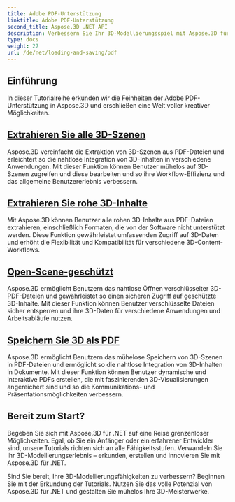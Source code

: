 ```yaml
---
title: Adobe PDF-Unterstützung
linktitle: Adobe PDF-Unterstützung
second_title: Aspose.3D .NET API
description: Verbessern Sie Ihr 3D-Modellierungsspiel mit Aspose.3D für .NET! Beherrschen Sie effiziente Lade- und Speichertechniken mit CancellationToken. Jetzt entdecken!
type: docs
weight: 27
url: /de/net/loading-and-saving/pdf
---
```

## Einführung

In dieser Tutorialreihe erkunden wir die Feinheiten der Adobe PDF-Unterstützung in Aspose.3D und erschließen eine Welt voller kreativer Möglichkeiten.

## [Extrahieren Sie alle 3D-Szenen](extract-all-3d-scenes)

Aspose.3D vereinfacht die Extraktion von 3D-Szenen aus PDF-Dateien und erleichtert so die nahtlose Integration von 3D-Inhalten in verschiedene Anwendungen. Mit dieser Funktion können Benutzer mühelos auf 3D-Szenen zugreifen und diese bearbeiten und so ihre Workflow-Effizienz und das allgemeine Benutzererlebnis verbessern.

## [Extrahieren Sie rohe 3D-Inhalte](extract-raw-3d-contents)

Mit Aspose.3D können Benutzer alle rohen 3D-Inhalte aus PDF-Dateien extrahieren, einschließlich Formaten, die von der Software nicht unterstützt werden. Diese Funktion gewährleistet umfassenden Zugriff auf 3D-Daten und erhöht die Flexibilität und Kompatibilität für verschiedene 3D-Content-Workflows.

## [Open-Scene-geschützt](open-scene-protected)

Aspose.3D ermöglicht Benutzern das nahtlose Öffnen verschlüsselter 3D-PDF-Dateien und gewährleistet so einen sicheren Zugriff auf geschützte 3D-Inhalte. Mit dieser Funktion können Benutzer verschlüsselte Dateien sicher entsperren und ihre 3D-Daten für verschiedene Anwendungen und Arbeitsabläufe nutzen.

## [Speichern Sie 3D als PDF](save-3d-in-pdf)

Aspose.3D ermöglicht Benutzern das mühelose Speichern von 3D-Szenen in PDF-Dateien und ermöglicht so die nahtlose Integration von 3D-Inhalten in Dokumente. Mit dieser Funktion können Benutzer dynamische und interaktive PDFs erstellen, die mit faszinierenden 3D-Visualisierungen angereichert sind und so die Kommunikations- und Präsentationsmöglichkeiten verbessern.


## Bereit zum Start?

Begeben Sie sich mit Aspose.3D für .NET auf eine Reise grenzenloser Möglichkeiten. Egal, ob Sie ein Anfänger oder ein erfahrener Entwickler sind, unsere Tutorials richten sich an alle Fähigkeitsstufen. Verwandeln Sie Ihr 3D-Modellierungserlebnis – erkunden, erstellen und innovieren Sie mit Aspose.3D für .NET.

Sind Sie bereit, Ihre 3D-Modellierungsfähigkeiten zu verbessern? Beginnen Sie mit der Erkundung der Tutorials. Nutzen Sie das volle Potenzial von Aspose.3D für .NET und gestalten Sie mühelos Ihre 3D-Meisterwerke.